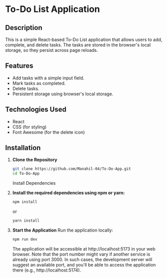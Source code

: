 # To-Do List Application

## Description

This is a simple React-based To-Do List application that allows users to add, complete, and delete tasks. The tasks are stored in the browser's local storage, so they persist across page reloads.

## Features

- Add tasks with a simple input field.
- Mark tasks as completed.
- Delete tasks.
- Persistent storage using browser's local storage.

## Technologies Used

- React
- CSS (for styling)
- Font Awesome (for the delete icon)

## Installation

1. **Clone the Repository**

   ```bash
   git clone https://github.com/Manahil-04/To-Do-App.git
   cd To-Do-App
   ```

   Install Dependencies

2. **Install the required dependencies using npm or yarn:**

    ```bash
    npm install
    ```
    or

    ```bash
    yarn install
    ```

3. **Start the Application**
    Run the application locally:
    ```bash
    npm run dev
    ```
    The application will be accessible at http://localhost:5173 in your web browser. Note that the port number might vary if another service is already using port 3000. In such cases, the development server will suggest an available port, and you'll be able to access the application there (e.g., http://localhost:5174).